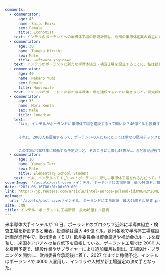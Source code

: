 ```yaml
---
comments:
  - commentator:
      age: 45
      name: Saito Emiko
      sex: Female
      title: Economist
    text: インテルのポーランドへの半導体工場の新設計画は、欧州の半導体産業の自立に向けた重要な一歩であり、経済的な波及効果が期待できると感じます。また、欧州委員会が資金調達や補助金のルールを緩和し、米国やアジアへの依存低下を目指す姿勢が示されており、今後の欧州の半導体産業の成長が期待されます。これにより、欧州全体の就業機会の創出や産業の競争力向上にも寄与すると考えられます。
  - commentator:
      age: 30
      name: Tanaka Hiroshi
      sex: Male
      title: Software Engineer
    text: インテルがポーランドに新たな半導体組立・検査工場を設立することに、私は技術者として興味を持っています。欧州での半導体生産を拡大することで、サプライチェーンの多様化や安定化が期待できるでしょう。また、欧州委員会が資金調達や補助金のルールを緩和したことで、技術開発や人材育成にも繋がると感じます。インテルのポーランド進出から30年経っており、今回の工場建設が地域経済や雇用に良い影響を与えることを期待しています。
  - commentator:
      age: 40
      name: Nakano Yumi
      sex: Female
      title: Housewife
    text: インテルがポーランドに新たな半導体工場を建設することに驚きました。投資額が最大46億ドルというのは大変な額ですね。欧州各地での工場建設が進む中、私たち日本も競争力を維持していく必要があると感じます。また、2000人の雇用創出は地域経済にも良い影響を与えると思います。インテルがポーランドで成功を収めることを願っています。
  - commentator:
      age: 35
      name: Mori Kenta
      sex: Male
      title: Comedian
    text:
      'ねぇ、インテルがポーランドに半導体工場を建設するって聞いた？46億ドルも投資するんだってさ。でも、ユーモアのある僕からすると、ポーランドで半導体作ると面白い名前のチップができるんじゃない？「ポーランディウム」みたいな（笑）


      それに、2000人も雇用するって、ポーランドの人たちにとっては幸せの雇用チャンスだね。でも、何気にポーランドにはインテルがもう4000人雇ってるんだよね。今回の工場で合計6000人！ポーランドの人たち、半導体技術者になるのが夢だったの？意外な才能の発掘場所だね。


      この工場が2027年に稼働する予定だけど、そのころには僕も45歳か…。まだまだ現役で笑いを届けていたいなぁ。インテルも僕も、これからも頑張ろうね！'
  - commentator:
      age: 10
      name: Yamada Taro
      sex: Male
      title: Elementary School Student
    text: わあ、インテルってすごいね！ポーランドに新しい半導体工場を作るんだって。たくさんのお金を投資して、欧州のいろんな国に工場を作る計画があるんだよ。それに、ポーランドの工場では2000人もの人が働くことができるんだって！すごくたくさんの人が働けるから、ポーランドの人たちにもいいことだね。これで、欧州はアメリカやアジアに頼らなくても大丈夫になるかもしれないね。インテルはポーランドにもう30年も前からいるんだって。インフラや人材があるから、ポーランドに工場を作ることにしたんだね。私も大きくなったら、こんなすごい会社で働きたいな。
coverImage: '/assets/post-cover/インテル、ポーランドに工場新設　最大46億ドル投資.png'
date: '2023-06-16T00:00:00+09:00'
link: https://jp.reuters.com/article/intel-europe-poland-idJPKBN2Y20ML
ogImage:
  url: '/assets/post-cover/インテル、ポーランドに工場新設　最大46億ドル投資.png'
site: CNN
title: インテル、ポーランドに工場新設　最大46億ドル投資
---
```


米半導体大手インテルが 16 日、ポーランドのブロツワフ近郊に半導体組立・検査工場を新設すると発表。投資額は最大 46 億ドル。欧州各地で半導体工場建設計画が進行中で、欧州連合（ＥＵ）欧州委員会は資金調達や補助金のルールを緩和し、米国やアジアへの依存低下を目指している。ポーランド工場では 2000 人を雇用予定で、建設作業やサプライヤーにより追加雇用も創出。工場設計・プラニングを開始し、欧州委員会承認後に着工、2027 年までに稼働予定。インテルはポーランドで 4000 人雇用し、インフラや人材が新工場選定の決め手となった。

